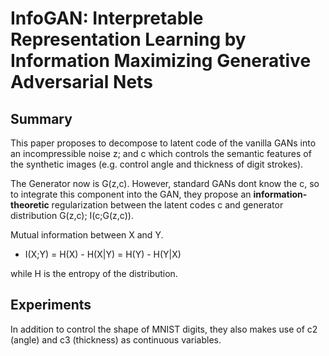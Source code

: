 # InfoGAN: Interpretable Representation Learning by Information Maximizing Generative Adversarial Nets

## Summary
This paper proposes to decompose to latent code of the vanilla GANs into an incompressible noise z; and c which controls the semantic features of the synthetic images (e.g. control angle and thickness of digit strokes).

The Generator now is G(z,c). However, standard GANs dont know the c, so to integrate this component into the GAN, they propose an **information-theoretic** regularization between the latent codes c and generator distribution G(z,c); I(c;G(z,c)). 

Mutual information between X and Y.
* I(X;Y) = H(X) - H(X|Y) = H(Y) - H(Y|X)

while H is the entropy of the distribution.

## Experiments
In addition to control the shape of MNIST digits, they also makes use of c2 (angle) and c3 (thickness) as continuous variables.
